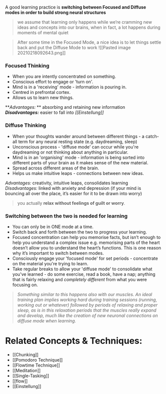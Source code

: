 A good learning practice is **switching between Focused and Diffuse modes in order to build strong neural structures**

>we assume that learning only happens while we’re cramming new ideas and concepts into our brains, when in fact, a lot happens during moments of mental quiet

> After some time in the Focused Mode, a nice idea is to let things settle back and put the Diffuse Mode to work
![[Pasted image 20210218092643.png]]
### Focused Thinking
-   When you are intently concentrated on something.
-   Conscious effort to engage or 'turn on'.
-   Mind is in a 'receiving' mode - information is pouring in.
-   Centred in prefrontal cortex.
-   Allows us to learn new things.

**_Advantages:_ ** absorbing and retaining new information  
**_Disadvantages:_** easier to fall into _[[Einstellung]]_

### Diffuse Thinking
-   When your thoughts wander around between different things - a catch-all term for any neural resting state (e.g. daydreaming, sleep)
-   Unconscious process - 'diffuse mode' can occur while you're daydreaming or not thinking about anything in particular.
-   Mind is in an 'organising' mode - information is being sorted into different parts of your brain as it makes sense of the new material.
-   Spread across different areas of the brain.
-   Helps us make intuitive leaps - connections between new ideas.

_Advantages:_ creativity, intuitive leaps, consolidates learning  
_Disadvantages:_ linked with anxiety and depression (if your mind is bouncing all over the place, it’s easier for it to be drawn into worry)
> you actually **relax without feelings of guilt or worry**.
### Switching between the two is needed for learning

-   You can only be in ONE mode at a time.
-   Switch back and forth between the two to progress your learning.
-   Focused concentration can help you memorise facts, but isn’t enough to help you understand a complex issue e.g. memorising parts of the heart doesn’t allow you to understand the heart’s functions. This is one reason why it’s important to switch between modes.
-   Consciously engage your 'focused mode' for set periods - concentrate on the material you're trying to learn.
-   Take regular breaks to allow your 'diffuse mode' to consolidate what you've learned - do some exercise, read a book, have a nap; anything that is fairly relaxing and _completely different_ from what you were focusing on.

> *Something similar to this happens also with our muscles. An ideal training plan implies working hard during training sessions (running, working out or whatever) followed by periods of relaxing and proper sleep, as is in this relaxation periods that the muscles really expand and develop, much like the creation of new neuronal connections on diffuse mode when learning.*


# Related Concepts & Techniques:

-   [[Chunking]]
-   [[Pomodoro Technique]]
-   [[Flowtime Technique]]
-   [[Meditation]]
-   [[Single-Tasking]]
-   [[flow]]
-   [[Einstellung]]